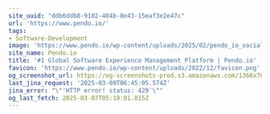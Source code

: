 ```yaml
---
site_uuid: "ddb6ddb8-9102-404b-8e43-15eaf3e2e47c"
url: 'https://www.pendo.io/'
tags:
- Software-Development
image: 'https://www.pendo.io/wp-content/uploads/2025/02/pendo_io_social_card.png'
site_name: Pendo.io
title: '#1 Global Software Experience Management Platform | Pendo.io'
favicon: 'https://www.pendo.io/wp-content/uploads/2022/12/favicon.png'
og_screenshot_url: https://og-screenshots-prod.s3.amazonaws.com/1366x768/80/false/6925d993248807603dc2ccddf9c93a4b941881ce6f4ded7dc4bdf6cbd477bb1c.jpeg
last_jina_request: '2025-03-09T06:45:05.574Z'
jina_error: "\"'HTTP error! status: 429'\""
og_last_fetch: 2025-03-07T05:19:01.815Z
---
```


